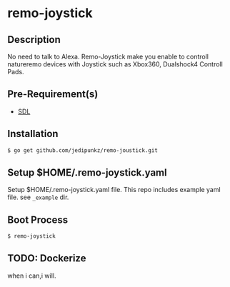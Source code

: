 # remo-joystick

## Description

No need to talk to Alexa. Remo-Joystick make you enable to controll natureremo devices with Joystick such as Xbox360, Dualshock4 Controll Pads.

## Pre-Requirement(s)

- [SDL](https://www.libsdl.org/)

## Installation

```bash
$ go get github.com/jedipunkz/remo-joustick.git
```
## Setup $HOME/.remo-joystick.yaml

Setup $HOME/.remo-joystick.yaml file. This repo includes example yaml file. see `_example` dir.

## Boot Process

```bash
$ remo-joystick
```

## TODO: Dockerize

when i can,i will.
